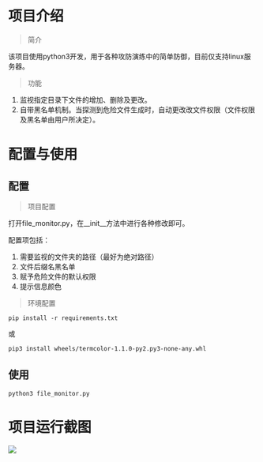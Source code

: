 # 项目介绍

> 简介

该项目使用python3开发，用于各种攻防演练中的简单防御，目前仅支持linux服务器。

> 功能

1. 监视指定目录下文件的增加、删除及更改。
2. 自带黑名单机制。当探测到危险文件生成时，自动更改改文件权限（文件权限及黑名单由用户所决定）。

# 配置与使用

## 配置

> 项目配置

打开file_monitor.py，在__init__方法中进行各种修改即可。

配置项包括：

1. 需要监视的文件夹的路径（最好为绝对路径）
2. 文件后缀名黑名单
3. 赋予危险文件的默认权限
4. 提示信息颜色

> 环境配置

```
pip install -r requirements.txt
```

或

```
pip3 install wheels/termcolor-1.1.0-py2.py3-none-any.whl
```


## 使用

```
python3 file_monitor.py
```

# 项目运行截图

![](http://ww1.sinaimg.cn/large/006oxUXCly1gboznx75x2j30p004wjrl.jpg)
